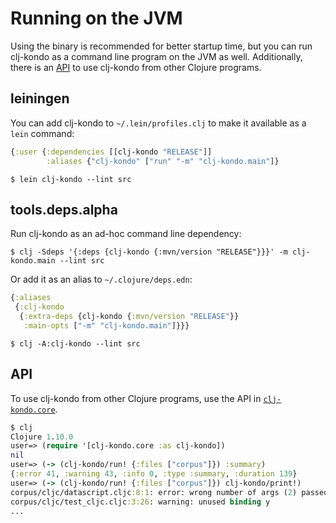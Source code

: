 # Running on the JVM

Using the binary is recommended for better startup time, but you can run
clj-kondo as a command line program on the JVM as well. Additionally, there is
an [API](#API) to use clj-kondo from other Clojure programs.

## leiningen

You can add clj-kondo to `~/.lein/profiles.clj` to make it available as a `lein` command:

``` clojure
{:user {:dependencies [[clj-kondo "RELEASE"]]
        :aliases {"clj-kondo" ["run" "-m" "clj-kondo.main"]}
```

``` shellsession
$ lein clj-kondo --lint src
```

## tools.deps.alpha

Run clj-kondo as an ad-hoc command line dependency:

``` shellsession
$ clj -Sdeps '{:deps {clj-kondo {:mvn/version "RELEASE"}}}' -m clj-kondo.main --lint src
```

Or add it as an alias to `~/.clojure/deps.edn`:

``` clojure
{:aliases
 {:clj-kondo
  {:extra-deps {clj-kondo {:mvn/version "RELEASE"}}
   :main-opts ["-m" "clj-kondo.main"]}}}
```

``` shellsession
$ clj -A:clj-kondo --lint src
```

## API

To use clj-kondo from other Clojure programs, use the API in
[`clj-kondo.core`](https://cljdoc.org/d/clj-kondo/clj-kondo/CURRENT/api/clj-kondo.core).

``` clojure
$ clj
Clojure 1.10.0
user=> (require '[clj-kondo.core :as clj-kondo])
nil
user=> (-> (clj-kondo/run! {:files ["corpus"]}) :summary)
{:error 41, :warning 43, :info 0, :type :summary, :duration 139}
user=> (-> (clj-kondo/run! {:files ["corpus"]}) clj-kondo/print!)
corpus/cljc/datascript.cljc:8:1: error: wrong number of args (2) passed to datascript.db/seqable?
corpus/cljc/test_cljc.cljc:3:26: warning: unused binding y
...
```
